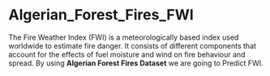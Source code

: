 # Algerian_Forest_Fires_FWI
The Fire Weather Index (FWI) is a meteorologically based index used worldwide to estimate fire danger. It consists of different components that account for the effects of fuel moisture and wind on fire behaviour and spread. By using **Algerian Forest Fires Dataset** we are going to Predict FWI. 
